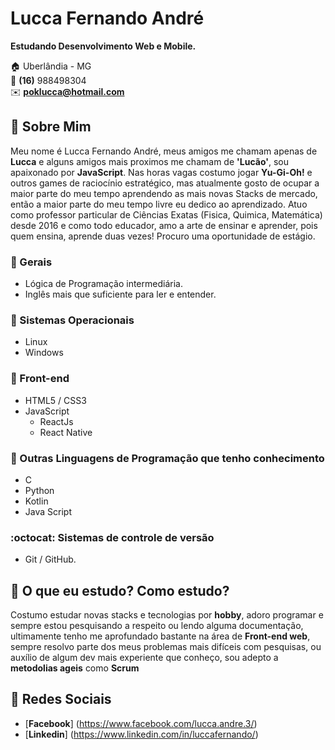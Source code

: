 # Lucca Fernando André
**Estudando Desenvolvimento Web e Mobile.**

:house:    Uberlândia - MG <br>
:iphone:   **(16)** 988498304 <br>
:envelope:  **poklucca@hotmail.com**

## :bell: Sobre Mim
Meu nome é Lucca Fernando André, meus amigos me chamam apenas de **Lucca** e alguns amigos mais proximos me chamam de **'Lucão'**, sou apaixonado por **JavaScript**. Nas horas vagas costumo jogar **Yu-Gi-Oh!** e outros games de raciocínio estratégico, mas atualmente gosto de ocupar a maior parte do meu tempo aprendendo as mais novas Stacks de mercado, então a maior parte do meu tempo livre eu dedico ao aprendizado. Atuo como professor particular de Ciências Exatas (Fisica, Quimica, Matemática) desde 2016 e como todo educador, amo a arte de ensinar e aprender, pois quem ensina, aprende duas vezes! Procuro uma oportunidade de estágio.

### :pushpin: Gerais
* Lógica de Programação intermediária.
* Inglês mais que suficiente para ler e entender.

### :penguin: Sistemas Operacionais
* Linux
* Windows

### :ocean: Front-end
* HTML5 / CSS3  
* JavaScript
    * ReactJs
    * React Native

### :muscle: Outras Linguagens de Programação que tenho conhecimento
* C 
* Python
* Kotlin
* Java Script

### :octocat: Sistemas de controle de versão
* Git / GitHub.

## :triangular_flag_on_post: O que eu estudo? Como estudo?
 Costumo estudar novas stacks e tecnologias por **hobby**, adoro programar e sempre estou pesquisando a respeito ou lendo alguma documentação, ultimamente tenho me aprofundado bastante na área de **Front-end web**, sempre resolvo parte dos meus problemas mais difíceis com pesquisas, ou auxílio de algum dev mais experiente que conheço, sou adepto a **metodolias ageis** como **Scrum**
 
## :speech_balloon: Redes Sociais
*  [**Facebook**] (https://www.facebook.com/lucca.andre.3/)
*  [**Linkedin**] (https://www.linkedin.com/in/luccafernando/)
